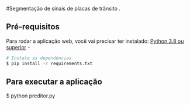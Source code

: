 #Segmentação de sinais de placas de trânsito .
## Pré-requisitos

Para rodar a aplicação web, você vai precisar ter instalado:
[Python 3.8 ou superior](https://www.python.org/downloads/) - 


```bash
# Instale as dependências
$ pip install -r requirements.txt
```
## Para executar a aplicação
$ python preditor.py

